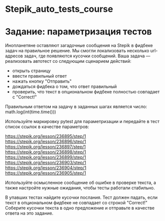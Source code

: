 # Stepik_auto_tests_course

# Задание: параметризация тестов

Инопланетяне оставляют загадочные сообщения на Stepik в фидбеке задач на правильное решение. Мы смогли локализовать несколько url-адресов задач, где появляются кусочки сообщений. Ваша задача — реализовать автотест со следующим сценарием действий: 

- открыть страницу 
- ввести правильный ответ 
- нажать кнопку "Отправить" 
- дождаться фидбека о том, что ответ правильный 
- проверить, что текст в опциональном фидбеке полностью совпадает с "Correct!"

Правильным ответом на задачу в заданных шагах является число: math.log(int(time.time()))

Используйте маркировку pytest для параметризации и передайте в тест список ссылок в качестве параметров: 

https://stepik.org/lesson/236895/step/1
https://stepik.org/lesson/236896/step/1
https://stepik.org/lesson/236897/step/1
https://stepik.org/lesson/236898/step/1
https://stepik.org/lesson/236899/step/1
https://stepik.org/lesson/236903/step/1
https://stepik.org/lesson/236904/step/1
https://stepik.org/lesson/236905/step/1

Используйте осмысленное сообщение об ошибке в проверке текста, а также настройте нужные ожидания, чтобы тесты работали стабильно. 

В упавших тестах найдите кусочки послания. Тест должен падать, если текст в опциональном фидбеке не совпадает со строкой "Correct!" Соберите кусочки текста в одно предложение и отправьте в качестве ответа на это задание. 